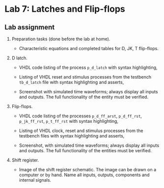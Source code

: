 # Lab 7: Latches and Flip-flops

## Lab assignment

1. Preparation tasks (done before the lab at home). 
    * Characteristic equations and completed tables for D, JK, T flip-flops.
    
    

2. D latch.
    * VHDL code listing of the process `p_d_latch` with syntax highlighting,
    


    * Listing of VHDL reset and stimulus processes from the testbench `tb_d_latch` file with syntax highlighting and asserts,
    
    
    * Screenshot with simulated time waveforms; always display all inputs and outputs. The full functionality of the entity must be verified.



3. Flip-flops.
    * VHDL code listing of the processes `p_d_ff_arst`, `p_d_ff_rst`, `p_jk_ff_rst`, `p_t_ff_rst` with syntax highlighting,
    
    
    * Listing of VHDL clock, reset and stimulus processes from the testbench files with syntax highlighting and asserts,
    
    
    * Screenshot, with simulated time waveforms; always display all inputs and outputs. The full functionality of the entities must be verified.




4. Shift register.
    * Image of the shift register schematic. The image can be drawn on a computer or by hand. Name all inputs, outputs, components and internal signals.

